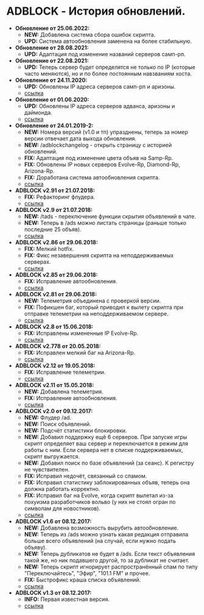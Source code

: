 # ADBLOCK - История обновлений.
* **Обновление от 25.06.2022:**
  * **NEW:** Добавлена система сбора ошибок скрипта.
  * **UPD:** Система автообновления заменена на более стабильную.
* **Обновление от 28.08.2021:**
  * **UPD:** Адаптация под изменение названий серверов самп-рп.  
* **Обновление от 22.08.2021:**
  * **UPD:** Теперь сервер будет определятся не только по IP (которые часто меняются), но и по более постоянным навзваниям хоста.  
* **Обновление от 24.11.2020:**
  * **UPD:** Обновлены IP адреса серверов самп-рп и аризоны.
  * [ссылка]()
* **Обновление от 01.06.2020:**
  * **UPD:** Обновлены IP адреса серверов адванса, аризоны и даймонда.
  * [ссылка](https://raw.githubusercontent.com/qrlk/adblock/61e50090a5cb6c36f6ad74c004ae3ab76efc2c91/!adblock.lua)
* **Обновление от 24.01.2019-2:**
  * **NEW:** Номера версий (v1.0 и тп) упразднены, теперь за номер версии отвечает дата выхода обновления.
  * **NEW:** /adblockchangelog - открыть страницу с историей обновлений.  
  * **FIX:** Адаптация под изменение цвета объяв на Samp-Rp.  
  * **FIX:** Обновлены IP новых серверов Evolve-Rp, Diamond-Rp, Arizona-Rp.
  * **FIX:** Доработана система автообновления скрипта. 
  * [ссылка](https://raw.githubusercontent.com/qrlk/adblock/61e50090a5cb6c36f6ad74c004ae3ab76efc2c91/!adblock.lua)
* **ADBLOCK v2.91 от 21.07.2018:**
  * **FIX:** Рефакторинг флудера.
  * [ссылка](https://raw.githubusercontent.com/qrlk/adblock/f907fff321c4b1885b39fc65980d86dd31f6cade/!adblock.lua)
* **ADBLOCK v2.9 от 21.07.2018:**
  * **NEW:** /tads - переключение функции скрытия объявлений в чате.
  * **NEW:** Теперь в /ads можно листать страницы (раньше только последние 25 объяв).
  * [ссылка](https://raw.githubusercontent.com/qrlk/adblock/f1946eb9c0eacdc106b8923a83c1fcc81f5a0e5a/!adblock.lua)
* **ADBLOCK v2.86 от 29.06.2018:**
  * **FIX:** Мелкий hotfix.
  * **FIX:** Фикс незавершения скрипта на неподдерживаемых серверах.
  * [ссылка](https://raw.githubusercontent.com/qrlk/adblock/e2e4bbf9a440f6602d7f11c4de78a77a641d99bc/!adblock.lua)
* **ADBLOCK v2.85 от 29.06.2018:**
  * **FIX:** Исправление автообновления.
  * [ссылка](https://raw.githubusercontent.com/qrlk/adblock/a4a85f932e1d6ccb206fa4d1e3f689a746957b06/!adblock.lua)
* **ADBLOCK v2.81 от 29.06.2018:**
  * **NEW:** Телеметрия объединена с проверкой версии.
  * **FIX:** Пофикшен баг, который приводил к вылету скрипта при отправке телеметрии на неподдерживаемом сервере.
  * [ссылка](https://raw.githubusercontent.com/qrlk/adblock/c613970a094c247682703b9fd3356ec5cdfdf0d2/!adblock.lua)
* **ADBLOCK v2.8 от 15.06.2018:**
  * **FIX:** Исправлены измененные IP Evolve-Rp.
  * [ссылка](https://raw.githubusercontent.com/qrlk/adblock/db5a6c6154a22e099dc8209ef33649be45e4708b/!adblock.lua)
* **ADBLOCK v2.778 от 20.05.2018:**
  * **FIX:** Исправлен мелкий баг на Arizona-Rp.
  * [ссылка](https://raw.githubusercontent.com/qrlk/adblock/10f0eef3594cf44ac5ef8ffd878b51b346795d3d/!adblock.lua)
* **ADBLOCK v2.12 от 19.05.2018:**
  * **FIX:** Исправление телеметрии.
  * [ссылка](https://raw.githubusercontent.com/qrlk/adblock/72c1513a68cc849e28795a98ad2204d307a9aa77/!adblock.lua)
* **ADBLOCK v2.11 от 15.05.2018:**
  * **NEW:** Добавлена телеметрия.
  * **FIX:** Исправление автообновления.
  * [ссылка](https://raw.githubusercontent.com/qrlk/adblock/50da122e83037d7b12c4ae3e314b82c0d1b1704a/!adblock.lua) 
* **ADBLOCK v2.0 от 09.12.2017:**
  * **NEW:** Флудер /ad.
  * **NEW:** Поиск объявлений.
  * **NEW:** Подсчёт статистики блокировки.
  * **NEW:** Добавил поддержку ещё 6 серверов. При запуске игры скрипт определяет ваш сервер и переключается в режим для работы с ним. Если сервера нет в списке поддерживаемых, скрипт выгружается.
  * **NEW:** Добавил поиск по базе объявлений (за сеанс). К регистру не чувствителен.
  * **FIX:** Исправил недочёт, связанный со спамом.
  * **FIX:** Исправил статистику заблокированных объяв, теперь она должна работать корректно.
  * **FIX:** Исправил баг на Evolve, когда скрипт вылетал из-за похуизма разработчиков вольво (у них не стоял огран по символам для новостников).
  * [ссылка](https://raw.githubusercontent.com/qrlk/adblock/b8178d994bf5a8b628ad11a80e2cfcfc67233512/!adblock.lua)
* **ADBLOCK v1.6 от 08.12.2017:**
  * **NEW:** Добавлена возможность вырубить автообновление.
  * **NEW:** Теперь из /ads можно узнать какая редакция отправила больше всего объявлений (на случай, если нужно подать объяву).
  * **NEW:** Теперь дубликатов не будет в /ads. Если текст объявления такой же, но ник подавшего другой, то за дубликат не считает.
  * **NEW:** Теперь скрипт игнорирует распространённый спам по типу "Переключайтесь", "Эфир", "101.1 FM" и прочее.
  * **FIX:** Быстрофикс краша списка объявлений.
  * [ссылка](https://raw.githubusercontent.com/qrlk/adblock/11c62234cf6a4b772ee735c94e8c838dfcef924b/!adblock.lua)
* **ADBLOCK v1.3 от 08.12.2017:**
  * **INFO:** Первая известная версия.
  * [ссылка](https://raw.githubusercontent.com/qrlk/adblock/67a451bb451fb939890e2c0dadb64c93357619cd/!adblock.lua)
